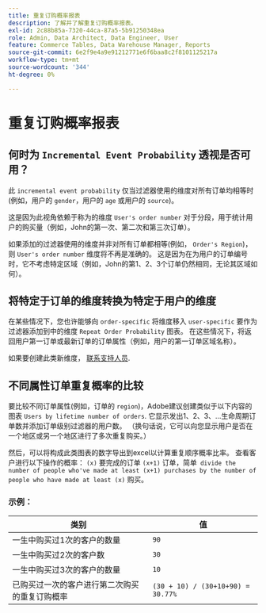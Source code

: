 ```yaml
---
title: 重复订购概率报表
description: 了解并了解重复订购概率报表。
exl-id: 2c88b85a-7320-44ca-87a5-5b91250348ea
role: Admin, Data Architect, Data Engineer, User
feature: Commerce Tables, Data Warehouse Manager, Reports
source-git-commit: 6e2f9e4a9e91212771e6f6baa8c2f8101125217a
workflow-type: tm+mt
source-wordcount: '344'
ht-degree: 0%

---
```


# 重复订购概率报表

## 何时为 `Incremental Event Probability` 透视是否可用？

此 `incremental event probability` 仅当过滤器使用的维度对所有订单均相等时(例如，用户的 `gender`，用户的 `age` 或用户的 `source`)。

这是因为此视角依赖于称为的维度 `User's order number` 对于分段，用于统计用户的购买量（例如，John的第一次、第二次和第三次订单）。

如果添加的过滤器使用的维度并非对所有订单都相等(例如， `Order's Region`)，则 `User's order number` 维度将不再是准确的。 这是因为在为用户的订单编号时，它不考虑特定区域（例如，John的第1、2、3个订单仍然相同，无论其区域如何）。

## 将特定于订单的维度转换为特定于用户的维度

在某些情况下，您也许能够向 `order-specific` 将维度移入 `user-specific` 要作为过滤器添加到中的维度 `Repeat Order Probability` 图表。 在这些情况下，将返回用户第一订单或最新订单的订单属性（例如，用户的第一订单区域名称）。

如果要创建此类新维度， [联系支持人员](https://experienceleague.adobe.com/docs/commerce-knowledge-base/kb/troubleshooting/miscellaneous/mbi-service-policies.html).

## 不同属性订单重复概率的比较

要比较不同订单属性(例如，订单的 `region`)，Adobe建议创建类似于以下内容的图表 `Users by lifetime number of orders`. 它显示发出1、2、3、...生命周期订单数并添加订单级别过滤器的用户数。 （换句话说，它可以向您显示用户是否在一个地区或另一个地区进行了多次重复购买。）

然后，可以将构成此类图表的数字导出到excel以计算重复顺序概率比率。 查看客户进行以下操作的概率： `(x)` 要完成的订单 `(x+1)` 订单，简单` divide the number of people who've made at least (x+1) purchases by the number of people who have made at least (x)` 购买。

### 示例：

| 类别 | 值 |
|---|---|
| 一生中购买过1次的客户的数量 | `90` |
| 一生中购买过2次的客户数 | `30` |
| 一生中购买过3次的客户的数量 | `10` |
| 已购买过一次的客户进行第二次购买的重复订购概率 | `(30 + 10) / (30+10+90) = 30.77%` |
